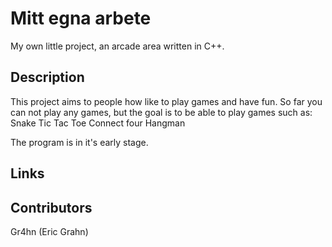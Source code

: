# Mitt egna arbete
My own little project, an arcade area written in C++. 

## Description
This project aims to people how like to play games and have fun. So far you can not play any games, but the goal is to be able to play games such as: 
Snake
Tic Tac Toe
Connect four
Hangman

The program is in it's early stage.

## Links


## Contributors
Gr4hn (Eric Grahn)


